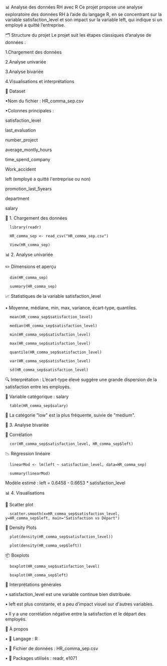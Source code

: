 📊 Analyse des données RH avec R
Ce projet propose une analyse exploratoire des données RH à l’aide du langage R, en se concentrant sur la variable satisfaction_level et son impact sur la variable left, qui indique si un employé a quitté l’entreprise.

🗂️ Structure du projet
Le projet suit les étapes classiques d’analyse de données :

1.Chargement des données

2.Analyse univariée

3.Analyse bivariée

4.Visualisations et interprétations


📁 Dataset

•Nom du fichier : HR_comma_sep.csv

•Colonnes principales :

   satisfaction_level
      
   last_evaluation
      
   number_project
      
   average_montly_hours
      
   time_spend_company
      
   Work_accident
      
   left (employé a quitté l'entreprise ou non)
      
   promotion_last_5years
      
   department
      
   salary
  

🧪 1. Chargement des données

      library(readr)
      
      HR_comma_sep <- read_csv("HR_comma_sep.csv")
      
      View(HR_comma_sep)

📊 2. Analyse univariée

✏️ Dimensions et aperçu

      dim(HR_comma_sep)
      
      summary(HR_comma_sep)

📈 Statistiques de la variable satisfaction_level

• Moyenne, médiane, min, max, variance, écart-type, quantiles.

      mean(HR_comma_sep$satisfaction_level)
      
      median(HR_comma_sep$satisfaction_level)
      
      min(HR_comma_sep$satisfaction_level)
      
      max(HR_comma_sep$satisfaction_level)
      
      quantile(HR_comma_sep$satisfaction_level)
      
      var(HR_comma_sep$satisfaction_level)
      
      sd(HR_comma_sep$satisfaction_level)

🔍 Interprétation :
L’écart-type élevé suggère une grande dispersion de la satisfaction entre les employés.

🧷 Variable catégorique : salary
      
      table(HR_comma_sep$salary)

📌 La catégorie "low" est la plus fréquente, suivie de "medium".

🔗 3. Analyse bivariée

🔄 Corrélation

      cor(HR_comma_sep$satisfaction_level, HR_comma_sep$left)

📉 Régression linéaire

      linearMod <- lm(left ~ satisfaction_level, data=HR_comma_sep)
      
      summary(linearMod)

Modèle estimé :
left = 0.6458 - 0.6653 * satisfaction_level

📊 4. Visualisations

🔵 Scatter plot

      scatter.smooth(x=HR_comma_sep$satisfaction_level, y=HR_comma_sep$left, main="Satisfaction vs Départ")

🌈 Density Plots

      plot(density(HR_comma_sep$satisfaction_level))
      
      plot(density(HR_comma_sep$left))

📦 Boxplots

      boxplot(HR_comma_sep$satisfaction_level)
      
      boxplot(HR_comma_sep$left)

🧠 Interprétations générales

•  satisfaction_level est une variable continue bien distribuée.

•  left est plus constante, et a peu d’impact visuel sur d'autres variables.

•  Il y a une corrélation négative entre la satisfaction et le départ des employés.

🚀 À propos

•  📌 Langage : R

•  📁 Fichier de données : HR_comma_sep.csv

•  🔧 Packages utilisés : readr, e1071

